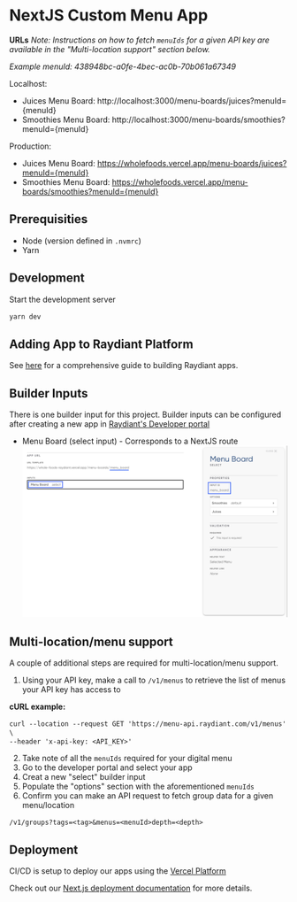 # NextJS Custom Menu App

**URLs**
_Note: Instructions on how to fetch `menuIds` for a given API key are available in the "Multi-location support" section below._

_Example menuId: 438948bc-a0fe-4bec-ac0b-70b061a67349_

Localhost:

- Juices Menu Board: http://localhost:3000/menu-boards/juices?menuId={menuId}
- Smoothies Menu Board: http://localhost:3000/menu-boards/smoothies?menuId={menuId}

Production:

- Juices Menu Board: https://wholefoods.vercel.app/menu-boards/juices?menuId={menuId}
- Smoothies Menu Board: https://wholefoods.vercel.app/menu-boards/smoothies?menuId={menuId}

## Prerequisities

- Node (version defined in `.nvmrc`)
- Yarn

## Development

Start the development server

```bash
yarn dev
```

## Adding App to Raydiant Platform

See [here](https://raydiant.notion.site/How-do-I-develop-an-app-487d7064eeec402fb7d376a5f6e6eed9) for a comprehensive guide to building Raydiant apps.

## Builder Inputs

There is one builder input for this project. Builder inputs can be configured after creating a new app in [Raydiant's Developer portal](https://developers.raydiant.com/)

- Menu Board (select input) - Corresponds to a NextJS route
  ![Menu Board](menu-board-builder-input.png)

## Multi-location/menu support

A couple of additional steps are required for multi-location/menu support.

1. Using your API key, make a call to `/v1/menus` to retrieve the list of menus your API key has access to

**cURL example:**

```
curl --location --request GET 'https://menu-api.raydiant.com/v1/menus' \
--header 'x-api-key: <API_KEY>'
```

2. Take note of all the `menuIds` required for your digital menu
3. Go to the developer portal and select your app
4. Creat a new "select" builder input
5. Populate the "options" section with the aforementioned `menuIds`
6. Confirm you can make an API request to fetch group data for a given menu/location

```
/v1/groups?tags=<tag>&menus=<menuId>depth=<depth>
```

## Deployment

CI/CD is setup to deploy our apps using the [Vercel Platform](https://vercel.com/new?utm_medium=default-template&filter=next.js&utm_source=create-next-app&utm_campaign=create-next-app-readme)

Check out our [Next.js deployment documentation](https://nextjs.org/docs/deployment) for more details.
